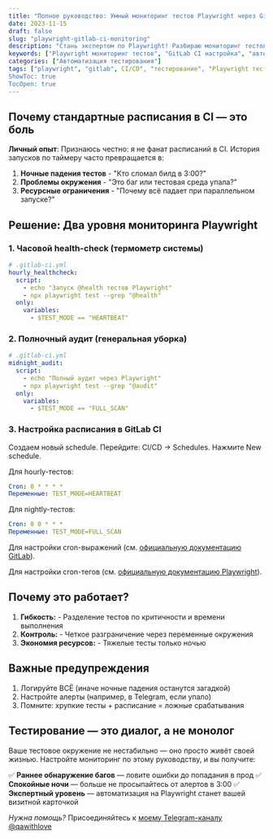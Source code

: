 ```yaml
---
title: "Полное руководство: Умный мониторинг тестов Playwright через GitLab CI"
date: 2023-11-15
draft: false
slug: "playwright-gitlab-ci-monitoring"
description: "Стань экспертом по Playwright! Разбираю мониторинг тестов в GitLab CI: настройка cron-расписаний, борьба с flaky-тестами и автоматизация отчетности. Готовые примеры конфигов."
keywords: ["Playwright мониторинг тестов", "GitLab CI настройка", "автоматизация тестирования Playwright", "настройка расписания тестов в GitLab", "Playwright GitLab интеграция", "cron расписание тестов","решение flaky тестов"]
categories: ["Автоматизация тестирования"]
tags: ["playwright", "gitlab", CI/CD", "тестирование", "Playwright тестирование", "GitLab CI мониторинг", "автоматизация тестов", "настройка расписания тестов", "Playwright GitLab интеграция"]
ShowToc: true
TocOpen: true
---
```


## Почему стандартные расписания в CI — это боль

**Личный опыт**: Признаюсь честно: я не фанат расписаний в CI.
История запусков по таймеру часто превращается в:

1. **Ночные падения тестов** - "Кто сломал билд в 3:00?"
2. **Проблемы окружения** - "Это баг или тестовая среда упала?"
3. **Ресурсные ограничения** - "Почему всё падает при параллельном запуске?"

## Решение: Два уровня мониторинга Playwright

### 1. Часовой health-check (термометр системы)

```yaml
# .gitlab-ci.yml
hourly_healthcheck:
  script:
    - echo "Запуск @health тестов Playwright"
    - npx playwright test --grep "@health"
  only:
    variables:
      - $TEST_MODE == "HEARTBEAT"

```
### 2.  Полночный аудит (генеральная уборка)

```yaml
# .gitlab-ci.yml
midnight_audit:
  script:
    - echo "Полный аудит через Playwright"
    - npx playwright test --grep "@audit"
  only:
    variables:
      - $TEST_MODE == "FULL_SCAN"
```

### 3. Настройка расписания в GitLab CI
Создаем новый schedule. Перейдите: CI/CD → Schedules. Нажмите New schedule.

Для hourly-тестов:

```yaml
Cron: 0 * * * *
Переменные: TEST_MODE=HEARTBEAT
```

Для nightly-тестов:

```yaml
Cron: 0 0 * * *
Переменные: TEST_MODE=FULL_SCAN
```
Для настройки cron-выражений (см. [официальную документацию GitLab](https://docs.gitlab.com/ee/ci/pipelines/schedules.html#cron-syntax)).

Для настройки cron-тегов (см. [официальную документацию Playwright](https://playwright.dev/docs/test-annotations#tag-tests)).

## Почему это работает?

1. **Гибкость:** - Разделение тестов по критичности и времени выполнения
2. **Контроль:** - Четкое разграничение через переменные окружения
3. **Экономия ресурсов:** - Тяжелые тесты только ночью

## Важные предупреждения

1. Логируйте ВСЁ (иначе ночные падения останутся загадкой)
2. Настройте алерты (например, в Telegram, если упало)
3. Помните: хрупкие тесты + расписание = ложные срабатывания

## Тестирование — это диалог, а не монолог
Ваше тестовое окружение не нестабильно — оно просто живёт своей жизнью. Настройте мониторинг по этому руководству, и вы получите:

✅ **Раннее обнаружение багов** — ловите ошибки до попадания в прод
✅ **Спокойные ночи** — больше не просыпайтесь от алертов в 3:00
✅ **Экспертный уровень** — автоматизация на Playwright станет вашей визитной карточкой

*Нужна помощь?*
Присоединяйтесь к [моему Telegram-каналу @qawithlove](https://t.me/qawithlove)
